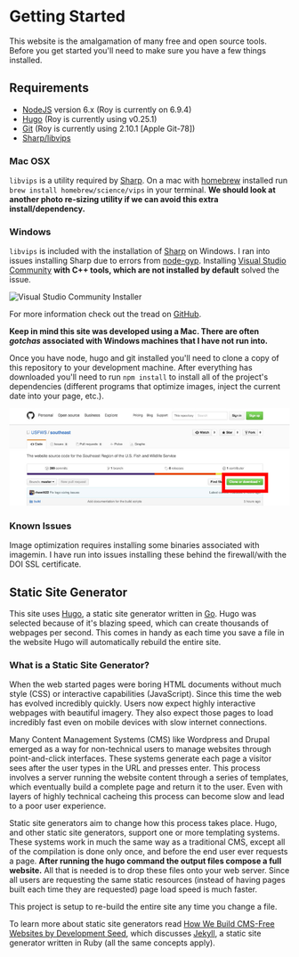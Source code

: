 # Getting Started

This website is the amalgamation of many free and open source tools.  Before you get started you'll need to make sure you have a few things installed.

## Requirements

- [NodeJS](https://nodejs.org/en/) version 6.x (Roy is currently on 6.9.4)
- [Hugo](https://gohugo.io/overview/installing/) (Roy is currently using v0.25.1)
- [Git](https://git-scm.com/downloads) (Roy is currently using 2.10.1 [Apple Git-78])
- [Sharp/libvips](http://sharp.dimens.io/en/stable/install/#installation)

### Mac OSX
`libvips` is a utility required by [Sharp](http://sharp.dimens.io/en/).  On a mac with [homebrew](http://brew.sh/) installed run `brew install homebrew/science/vips` in your terminal. **We should look at another photo re-sizing utility if we can avoid this extra install/dependency.**

### Windows
`libvips` is included with the installation of [Sharp](http://sharp.dimens.io/en/) on Windows.  I ran into issues installing Sharp due to errors from [node-gyp](https://github.com/nodejs/node-gyp).  Installing [Visual Studio Community](https://www.visualstudio.com/en-us/products/visual-studio-community-vs.aspx) **with C++ tools, which are not installed by default** solved the issue.

![Visual Studio Community Installer](https://cloud.githubusercontent.com/assets/94334/9250024/a3ca627a-41d2-11e5-8efb-1417d686eaa4.png)

For more information check out the tread on [GitHub](https://github.com/nodejs/node-gyp/issues/629#issuecomment-153196245).

**Keep in mind this site was developed using a Mac.  There are often *gotchas* associated with Windows machines that I have not run into.**

Once you have node, hugo and git installed you'll need to clone a copy of this repository to your development machine.  After everything has downloaded you'll need to run `npm install` to install all of the project's dependencies (different programs that optimize images, inject the current date into your page, etc.).

![Location on website where the clone repository button is located](./images/clone-repository.jpg)

### Known Issues

Image optimization requires installing some binaries associated with imagemin.  I have run into issues installing these behind the firewall/with the DOI SSL certificate.

## Static Site Generator

This site uses [Hugo](https://gohugo.io/), a static site generator written in [Go](https://golang.org/).  Hugo was selected because of it's blazing speed, which can create thousands of webpages per second.  This comes in handy as each time you save a file in the website Hugo will automatically rebuild the entire site.

### What is a Static Site Generator?

When the web started pages were boring HTML documents without much style (CSS) or interactive capabilities (JavaScript).  Since this time the web has evolved incredibly quickly.  Users now expect highly interactive webpages with beautiful imagery.  They also expect those pages to load incredibly fast even on mobile devices with slow internet connections.

Many Content Management Systems (CMS) like Wordpress and Drupal emerged as a way for non-technical users to manage websites through point-and-click interfaces.  These systems generate each page a visitor sees after the user types in the URL and presses enter. This process involves a server running the website content through a series of templates, which eventually build a complete page and return it to the user. Even with layers of highly technical cacheing this process can become slow and lead to a poor user experience.

Static site generators aim to change how this process takes place.  Hugo, and other static site generators, support one or more templating systems.  These systems work in much the same way as a traditional CMS, except all of the compilation is done only once, and before the end user ever requests a page.  **After running the hugo command the output files compose a full website.** All that is needed is to drop these files onto your web server.  Since all users are requesting the same static resources (instead of having pages built each time they are requested) page load speed is much faster.

This project is setup to re-build the entire site any time you change a file.

To learn more about static site generators read [How We Build CMS-Free Websites by Development Seed](https://developmentseed.org/blog/2012/07/27/build-cms-free-websites/), which discusses [Jekyll](jekyllrb.com), a static site generator written in Ruby (all the same concepts apply).
